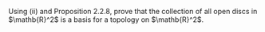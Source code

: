 Using (ii) and Proposition 2.2.8, prove that the collection of all open discs in $\mathb{R}^2$ is a basis for a topology on $\mathb{R}^2$.